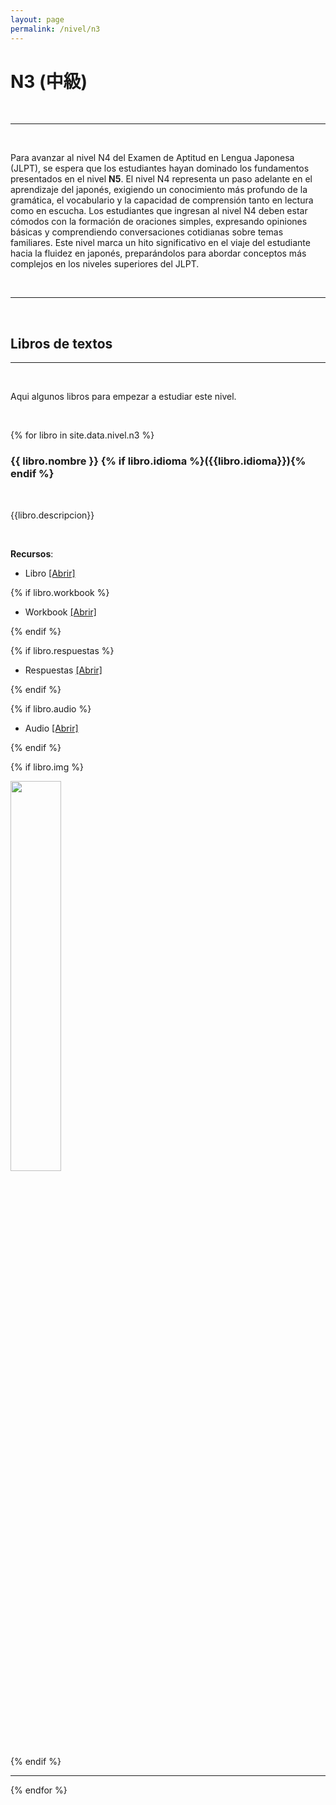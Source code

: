 ```yaml
---
layout: page
permalink: /nivel/n3
---
```



# N3 (中級)


<br>

---

<br>

Para avanzar al nivel N4 del Examen de Aptitud en Lengua Japonesa (JLPT), se espera que los estudiantes hayan dominado los fundamentos presentados en el nivel **N5**. El nivel N4 representa un paso adelante en el aprendizaje del japonés, exigiendo un conocimiento más profundo de la gramática, el vocabulario y la capacidad de comprensión tanto en lectura como en escucha. Los estudiantes que ingresan al nivel N4 deben estar cómodos con la formación de oraciones simples, expresando opiniones básicas y comprendiendo conversaciones cotidianas sobre temas familiares. Este nivel marca un hito significativo en el viaje del estudiante hacia la fluidez en japonés, preparándolos para abordar conceptos más complejos en los niveles superiores del JLPT.

<br>

---
<br>

## Libros de textos

---

<br>

Aqui algunos libros para empezar a estudiar este nivel.



<br>


{% for libro in site.data.nivel.n3 %}

### **{{ libro.nombre }}** {% if libro.idioma %}({{libro.idioma}}){% endif %}

<br>

{{libro.descripcion}}

<br>

**Recursos**:

- Libro <a href="{{libro.link}}" class="text-info" target="_blank">[Abrir] </a>

{% if libro.workbook %}

- Workbook <a href="{{libro.workbook}}" class="text-info" target="_blank">[Abrir] </a>

{% endif %}

{% if libro.respuestas %}

- Respuestas <a href="{{libro.respuestas}}" class="text-info" target="_blank">[Abrir] </a>

{% endif %}

{% if libro.audio %}

- Audio <a href="{{libro.audio}}" class="text-info" target="_blank">[Abrir] </a>

{% endif %}

{% if libro.img %}
<br>
<div class="row justify-content-center">
    <div class="col-md-6">
      <img width="40%" src="{{libro.img}}" class="img-fluid">
    </div>
</div>
{% endif %}

<br>

---

{% endfor %}
